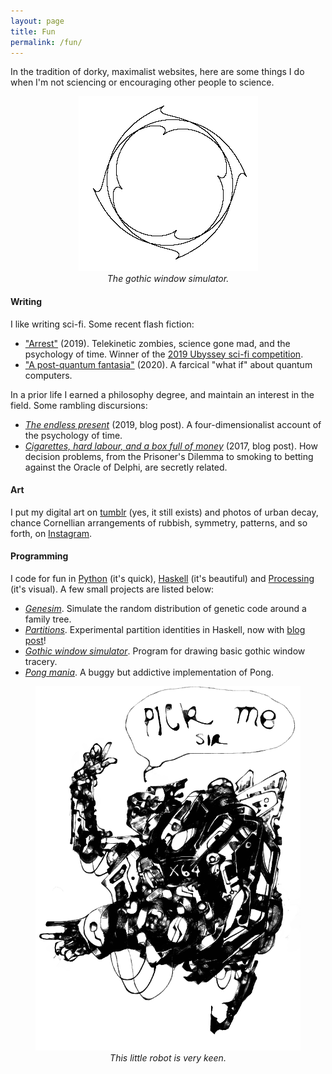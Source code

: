 ```yaml
---
layout: page
title: Fun
permalink: /fun/
---
```


In the tradition of dorky, maximalist websites, here are some things I
do when I'm not sciencing or encouraging other people to science.

<figure>
 <div style="text-align:center"><img src ="/images/gothic-2.png" />
 <figcaption><i>The gothic window simulator.</i></figcaption>
 	 </div>
  </figure>

#### Writing

I like writing sci-fi. Some recent flash fiction:

- ["Arrest"]({{hapax.github.io}}/assets/arrest.pdf) (2019). Telekinetic
zombies, science gone mad, and the psychology of time. Winner of the
[2019 Ubyssey sci-fi competition](https://www.ubyssey.ca/science/arrestee-sci-fi-winner-2019/).
- ["A post-quantum fantasia"]({{hapax.github.io}}/assets/pqf.pdf)
(2020). A farcical "what if" about quantum computers.

In a prior life I earned a philosophy degree, and maintain an
interest in the field. Some rambling discursions:

- [*The endless present*](https://hapax.github.io/philosophy/physics/psychology-time/)
  (2019, blog post). A four-dimensionalist account of the psychology of time.
- [*Cigarettes, hard labour, and a box full of money*](https://hapax.github.io/philosophy/prisoners/)
(2017, blog post). How decision problems, from the Prisoner's Dilemma
to smoking to betting against the Oracle of Delphi, are secretly related.
<!-- What nuclear war, smoking, and the Oracle of Delphi have in -->
<!-- common. -->

#### Art

I put my digital art on [tumblr](https://caedrix.tumblr.com/)
(yes, it still exists) and photos of urban decay, chance Cornellian
arrangements of rubbish, symmetry, patterns, and so forth, on
[Instagram](https://www.instagram.com/dr__abe/).

#### Programming

I code for fun in [Python](https://www.python.org/)
(it's quick), [Haskell](https://www.haskell.org/) (it's beautiful) and
[Processing](https://processing.org/) (it's visual). A few small
projects are listed below:

- [*Genesim*](https://github.com/hapax/genesim). Simulate the random
distribution of genetic code around a family tree.
- [*Partitions*](https://github.com/hapax/haskell-partitions). Experimental
  partition identities in Haskell, now with [blog post](https://hapax.github.io/mathematics/programming/haskell-partition/)!
- [*Gothic window simulator*](https://www.openprocessing.org/sketch/571835). Program for drawing basic gothic window tracery.
- [*Pong mania*](https://www.openprocessing.org/sketch/590092). A
  buggy but addictive implementation of Pong. <!-- of which I am inordinately proud.-->

<figure>
 <div style="text-align:center"><img src ="/images/x64.png" />
 <figcaption><i>This little robot is very keen.</i></figcaption>
 	 </div>
  </figure>
